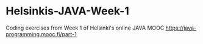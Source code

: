 # Helsinkis-JAVA-Week-1
Coding exercises from Week 1 of Helsinki's online JAVA MOOC
https://java-programming.mooc.fi/part-1
